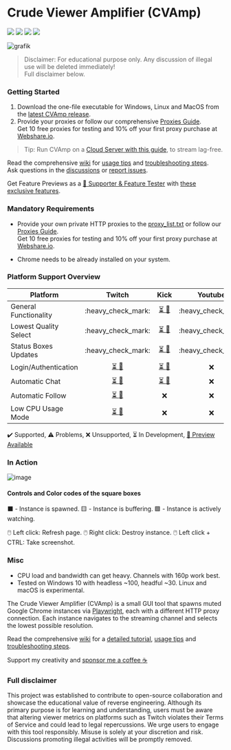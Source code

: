 # Crude Viewer Amplifier (CVAmp)

[![](https://img.shields.io/github/downloads/kevinbytesthedust/cvamp/total)](https://github.com/KevinBytesTheDust/cvamp/releases/latest)
[![](https://github.com/KevinBytesTheDust/cvamp/actions/workflows/pytest.yml/badge.svg)](https://github.com/KevinBytesTheDust/cvamp/actions/workflows/pytest.yml)
[![](https://github.com/KevinBytesTheDust/cvamp/actions/workflows/format_lint.yml/badge.svg)](https://github.com/KevinBytesTheDust/cvamp/actions/workflows/format_lint.yml)
[![](https://github.com/KevinBytesTheDust/cvamp/actions/workflows/build.yml/badge.svg)](https://github.com/KevinBytesTheDust/cvamp/actions/workflows/build.yml)

![grafik](https://github.com/user-attachments/assets/66110d35-1683-4f95-a48f-a737c5dcedd0)

> Disclaimer: For educational purpose only. Any discussion of illegal use will be deleted immediately!  
> Full disclaimer below.

### Getting Started

1. Download the one-file executable for Windows, Linux and MacOS from the [latest CVAmp release](https://github.com/KevinBytesTheDust/cvamp/releases/latest).
2. Provide your proxies or follow our comprehensive [Proxies Guide](https://github.com/KevinBytesTheDust/cvamp/wiki/Webshare.io-Proxies-Guide).  
   Get 10 free proxies for testing and 10% off your first proxy purchase at [Webshare.io](https://blueloperlabs.ch/proxy/wf).  

> Tip: Run CVAmp on a [Cloud Server with this guide](https://github.com/KevinBytesTheDust/CVAmp/wiki/Run-on-a-Cloud-Server), to stream lag-free.

Read the comprehensive [wiki](https://github.com/KevinBytesTheDust/cvamp/wiki) for [usage tips](https://github.com/KevinBytesTheDust/cvamp/wiki/Advanced-features-and-controls) and [troubleshooting steps](https://github.com/KevinBytesTheDust/cvamp/wiki/Troubleshooting).  
Ask questions in the [discussions](https://github.com/KevinBytesTheDust/cvamp/discussions) or [report issues](https://github.com/KevinBytesTheDust/cvamp/issues).

Get Feature Previews as a [:gem: Supporter & Feature Tester](https://blueloperlabs.ch/supporter/wf) with [these exclusive features](https://github.com/KevinBytesTheDust/CVAmp/wiki/Feature-Preview-(Supporter%E2%80%90Only)).

### Mandatory Requirements

- Provide your own private HTTP proxies to the [proxy_list.txt](proxy/proxy_list.txt) or follow our [Proxies Guide](https://github.com/KevinBytesTheDust/cvamp/wiki/Webshare.io-Proxies-Guide).  
Get 10 free proxies for testing and 10% off your first proxy purchase at [Webshare.io](https://blueloperlabs.ch/proxy/wf).  

- Chrome needs to be already installed on your system.

### Platform Support Overview

| Platform              |                                Twitch                                |                                 Kick                                 |        Youtube       |         Chzzk        |
| --------------------- | :------------------------------------------------------------------: | :------------------------------------------------------------------: | :------------------: | :------------------: |
| General Functionality |                         :heavy\_check\_mark:                         | [⏳ :gem:](https://github.com/KevinBytesTheDust/CVAmp/wiki/Feature-Preview-(Supporter%E2%80%90Only)) | :heavy\_check\_mark: | :heavy\_check\_mark: |
| Lowest Quality Select |                         :heavy\_check\_mark:                         | [⏳ :gem:](https://github.com/KevinBytesTheDust/CVAmp/wiki/Feature-Preview-(Supporter%E2%80%90Only)) | :heavy\_check\_mark: | :heavy\_check\_mark: |
| Status Boxes Updates  |                         :heavy\_check\_mark:                         | [⏳ :gem:](https://github.com/KevinBytesTheDust/CVAmp/wiki/Feature-Preview-(Supporter%E2%80%90Only)) | :heavy\_check\_mark: | :heavy\_check\_mark: |
| Login/Authentication  | [⏳ :gem:](https://github.com/KevinBytesTheDust/CVAmp/wiki/Feature-Preview-(Supporter%E2%80%90Only)) | [⏳ :gem:](https://github.com/KevinBytesTheDust/CVAmp/wiki/Feature-Preview-(Supporter%E2%80%90Only)) |          :x:         |          :x:         |
| Automatic Chat        | [⏳ :gem:](https://github.com/KevinBytesTheDust/CVAmp/wiki/Feature-Preview-(Supporter%E2%80%90Only)) | [⏳ :gem:](https://github.com/KevinBytesTheDust/CVAmp/wiki/Feature-Preview-(Supporter%E2%80%90Only)) |          :x:         |          :x:         |
| Automatic Follow      | [⏳ :gem:](https://github.com/KevinBytesTheDust/CVAmp/wiki/Feature-Preview-(Supporter%E2%80%90Only)) |                                  :x:                                 |          :x:         |          :x:         |
| Low CPU Usage Mode    | [⏳ :gem:](https://github.com/KevinBytesTheDust/CVAmp/wiki/Feature-Preview-(Supporter%E2%80%90Only)) |                                  :x:                                 |          :x:         |          :x:         |

:heavy_check_mark: Supported, :warning: Problems, :x: Unsupported, ⏳ In Development, [:gem: Preview Available](https://github.com/KevinBytesTheDust/CVAmp/wiki/Feature-Preview-(Supporter%E2%80%90Only))

### In Action

![image](https://github.com/user-attachments/assets/94611ec5-c6c7-4473-9bb4-3f41dad3b563)

#### Controls and Color codes of the square boxes

⬛ - Instance is spawned. 🟨 - Instance is buffering. 🟩 - Instance is actively watching.

🖱️ Left click: Refresh page.
🖱️ Right click: Destroy instance.
🖱️ Left click + CTRL: Take screenshot.

### Misc

- CPU load and bandwidth can get heavy. Channels with 160p work best.
- Tested on Windows 10 with headless ~100, headful ~30. Linux and macOS is experimental.

The Crude Viewer Amplifier (CVAmp) is a small GUI tool that spawns muted Google Chrome instances via [Playwright](https://github.com/microsoft/playwright-python), each with a different HTTP proxy connection. Each instance navigates to the streaming channel and selects the lowest possible resolution.

Read the comprehensive [wiki](https://github.com/KevinBytesTheDust/cvamp/wiki) for a [detailed tutorial](https://github.com/KevinBytesTheDust/cvamp/wiki/Detailed-Tutorial), [usage tips](https://github.com/KevinBytesTheDust/cvamp/wiki/Advanced-features-and-controls) and [troubleshooting steps](https://github.com/KevinBytesTheDust/cvamp/wiki/Troubleshooting).

Support my creativity and [sponsor me a coffee :coffee:](https://blueloperlabs.ch/supporter/wf)

### Full disclaimer

This project was established to contribute to open-source collaboration and showcase the educational value of reverse engineering. Although its primary purpose is for learning and understanding, users must be aware that altering viewer metrics on platforms such as Twitch violates their Terms of Service and could lead to legal repercussions. We urge users to engage with this tool responsibly. Misuse is solely at your discretion and risk. Discussions promoting illegal activities will be promptly removed.
